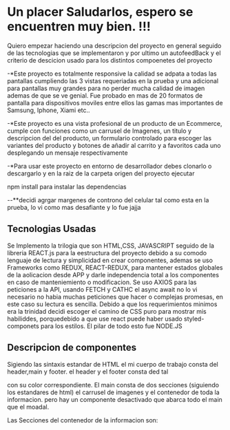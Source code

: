 # Un placer Saludarlos, espero se encuentren muy bien. !!!

Quiero empezar haciendo una descripcion del proyecto en general seguido de las tecnologias que se implementaron  y por ultimo un autofeedBack y el criterio de descicion usado para los distintos compoenetes del proyecto

-*Este proyecto es totalmente responsive la calidad se adpata a todas las pantallas cumpliendo las 3 vistas requeriadas en la prueba y una adicional para pantallas muy grandes para no perder mucha calidad de imagen ademas de que se ve genial. Fue probado en mas de 20 formatos de pantalla para dispositivos moviles entre ellos las gamas mas importantes de Samsung, Iphone, Xiami etc.. 


-*Este proyecto es una vista profesional de un producto de un Ecommerce,  cumple con funciones como un carrusel de Imagenes, un titulo y descripcion del 
del producto, un formulario controlado para escoger las variantes del producto y botones de añadir al carrito y a favoritos cada uno desplegando un mensaje respectivamente

-*Para usar este  proyecto en entorno de desarrollador debes clonarlo o descargarlo y en la raiz de la carpeta origen del proyecto ejecutar 
  
  npm install     para instalar las dependencias 

--**decidi agrgar margenes de controno del celular tal como esta en la prueba, lo vi como mas desafiante y lo fue jajja


<h2> Tecnologias Usadas </h2>
 
 Se Implemento la trilogia que son HTML,CSS, JAVASCRIPT  seguido de la libreria REACT.js para la eestructura del proyecto debido a su comodo lenguaje de lectura y simplicidad en crear componentes, ademas se uso Frameworks como REDUX, REACT-REDUX, para mantener estados globales de la aolicacion desde APP y darle independencia total a los componentes en caso de manteniemiento o modificacion. Se uso AXIOS para  las peticiones a la API, usando FETCH y CATHC el async await no lo vi necesario no habia muchas peticiones que hacer o complejas promesas, en este caso su lectura es sencilla. Debido a que los requerimientos minimos era la trinidad decidi escoger el camino de CSS puro para mostrar mis habiliddes, porquedebido a que use react puede haber usado styled-componets para los estilos. El pilar de todo esto fue NODE.JS
 
 
 <h2> Descripcion de componentes </h2>
 
 Sigiendo las sintaxis estandar de HTML el mi cuerpo de trabajo consta del header,main y footer. el header y el footer consta ded tal <nav> con su color  correspondiente. El main consta de dos secciones (siguiendo los estandares de html) el carrusel de imagenes y el contenedor de toda la informacion. pero  hay un componente desactivado que abarca todo el main que el moadal.  

  Las Secciones del contenedor de la informacion son: 
             <Title/>    
             <ColorOption/>
             <SizeOption/>
             <Total/>
             <AddButtons/>
             <Descripcion/>
  
